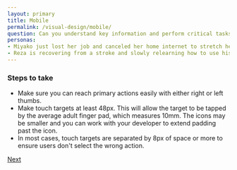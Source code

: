 ```yaml
---
layout: primary
title: Mobile
permalink: /visual-design/mobile/
question: Can you understand key information and perform critical tasks on a mobile device?
personas:
- Miyako just lost her job and canceled her home internet to stretch her budget. She only uses her cell phone to browse the internet.
- Reza is recovering from a stroke and slowly relearning how to use his arm. He uses his phone to help him find information on the web.
---
```


### Steps to take
- Make sure you can reach primary actions easily with either right or left thumbs.
- Make touch targets at least 48px. This will allow the target to be tapped by the average adult finger pad, which measures 10mm. The icons may be smaller and you can work with your developer to extend padding past the icon.
- In most cases, touch targets are separated by 8px of space or more to ensure users don't select the wrong action.

<a class="usa-button button-next" href="{{ site.baseurl }}/visual-design/keyboard-access/">
  Next <i class="fa fa-chevron-right" aria-hidden="true"></i>
</a>
